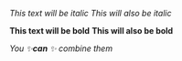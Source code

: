 *This text will be italic*
_This will also be italic_

**This text will be bold**
__This will also be bold__

_You 	:sparkles:**can**	:sparkles: combine them_
